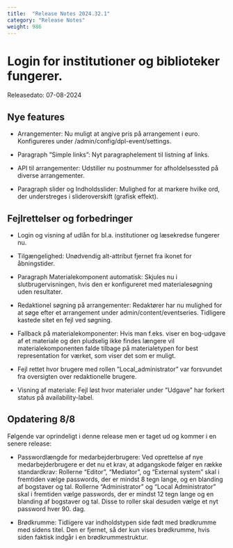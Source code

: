 ```yaml
---
title:  "Release Notes 2024.32.1"
category: "Release Notes"
weight: 986
---
```


# Login for institutioner og biblioteker fungerer. 

Releasedato: 07-08-2024

## Nye features

- Arrangementer: Nu muligt at angive pris på arrangement i euro. Konfigureres under /admin/config/dpl-event/settings.

- Paragraph ”Simple links”: Nyt paragraphelement til listning af links. 

- API til arrangementer: Udstiller nu postnummer for afholdelsessted på diverse arrangementer. 

- Paragraph slider og Indholdsslider: Mulighed for at markere hvilke ord, der understreges i slideroverskift (grafisk effekt).  


## Fejlrettelser og forbedringer

- Login og visning af udlån for bl.a. institutioner og læsekredse fungerer nu. 

- Tilgængelighed: Unødvendig alt-attribut fjernet fra ikonet for åbningstider. 

- Paragraph Materialekomponent automatisk: Skjules nu i slutbrugervisningen, hvis den er konfigureret med materialesøgning uden resultater. 

- Redaktionel søgning på arrangementer: Redaktører har nu mulighed for at søge efter et arrangement under admin/content/eventseries. Tidligere kastede sitet en fejl ved søgning. 

- Fallback på materialekomponenter:  Hvis man f.eks. viser en bog-udgave af et materiale og den pludselig ikke findes længere vil materialekomponenten falde tilbage på materialetypen for best representation for værket, som viser det som er muligt.

- Fejl rettet hvor brugere med rollen ”Local_administrator” var forsvundet fra oversigten over redaktionelle brugere.

- Visning af materiale: Fejl løst hvor materialer under ”Udgave” har forkert status på availability-label.


  

## Opdatering 8/8

Følgende var oprindeligt i denne release men er taget ud og kommer i en senere release:

- Passwordlængde for medarbejderbrugere: Ved oprettelse af nye medarbejderbrugere er det nu et krav, at adgangskode følger en række standardkrav: Rollerne “Editor”, “Mediator”, og “External system” skal i fremtiden vælge passwords, der er mindst 8 tegn lange, og en blanding af bogstaver og tal. Rollerne “Administrator” og “Local Administrator” skal i fremtiden vælge passwords, der er mindst 12 tegn lange og en blanding af bogstaver og tal. Disse to roller skal desuden vælge et nyt password hver 90. dag.

- Brødkrumme: Tidligere var indholdstypen side født med brødkrumme med sidens titel. Den er fjernet, så der kun vises brødkrumme, hvis siden faktisk indgår i en brødkrummestruktur. 
